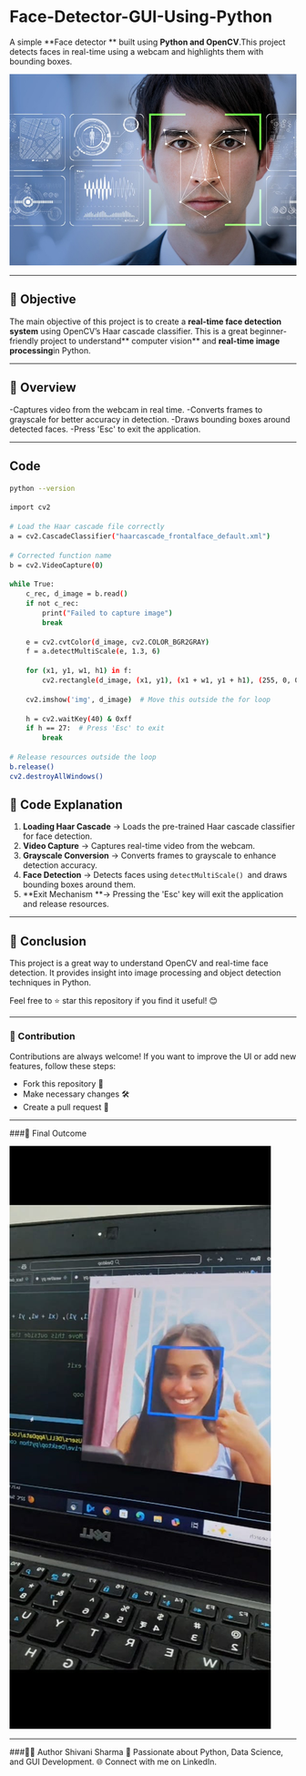 # Face-Detector-GUI-Using-Python

A simple **Face detector ** built using **Python and OpenCV**.This project detects faces in real-time using a webcam and highlights them with bounding boxes.

![face_detector](https://github.com/ShivanisharmaF128/Face_detector_openCV/blob/main/face%20detection%20image.jpeg)

---

## 📌 Objective

The main objective of this project is to create a **real-time face detection system** using OpenCV’s Haar cascade classifier. This is a great beginner-friendly project to understand** computer vision** and **real-time image processing**in Python.

---

## 📝 Overview

-Captures video from the webcam in real time.
-Converts frames to grayscale for better accuracy in detection.
-Draws bounding boxes around detected faces.
-Press 'Esc' to exit the application.

---


## Code
```sh
python --version

import cv2

# Load the Haar cascade file correctly
a = cv2.CascadeClassifier("haarcascade_frontalface_default.xml")

# Corrected function name
b = cv2.VideoCapture(0)

while True:
    c_rec, d_image = b.read()
    if not c_rec:
        print("Failed to capture image")
        break
    
    e = cv2.cvtColor(d_image, cv2.COLOR_BGR2GRAY)
    f = a.detectMultiScale(e, 1.3, 6)

    for (x1, y1, w1, h1) in f:
        cv2.rectangle(d_image, (x1, y1), (x1 + w1, y1 + h1), (255, 0, 0), 5)

    cv2.imshow('img', d_image)  # Move this outside the for loop

    h = cv2.waitKey(40) & 0xff
    if h == 27:  # Press 'Esc' to exit
        break

# Release resources outside the loop
b.release()
cv2.destroyAllWindows()


```
## 📜 Code Explanation

1. **Loading Haar Cascade** → Loads the pre-trained Haar cascade classifier for face detection.
2. **Video Capture** → Captures real-time video from the webcam.
3. **Grayscale Conversion** → Converts frames to grayscale to enhance detection accuracy.
4. **Face Detection** → Detects faces using `detectMultiScale() `and draws bounding boxes around them.
5. **Exit Mechanism **→ Pressing the 'Esc' key will exit the application and release resources.

---

## 📢 Conclusion

This project is a great way to understand OpenCV and real-time face detection. It provides insight into image processing and object detection techniques in Python.

Feel free to ⭐ star this repository if you find it useful! 😊

---
### 🤝 Contribution
Contributions are always welcome!
If you want to improve the UI or add new features, follow these steps:

- Fork this repository 📌
- Make necessary changes 🛠️
- Create a pull request 🔄

----

###🎉 Final Outcome

![outcome ](https://github.com/ShivanisharmaF128/Face_detector_openCV/blob/main/Output.jfif)

----

###👨‍💻 Author
Shivani Sharma
📌 Passionate about Python, Data Science, and GUI Development.
🌐 Connect with me on LinkedIn.

